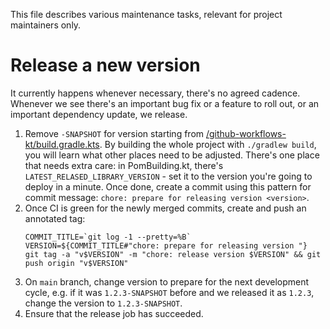 This file describes various maintenance tasks, relevant for project maintainers only.

# Release a new version

It currently happens whenever necessary, there's no agreed cadence. Whenever we see there's an important bug fix or a feature to roll out, or an important dependency update, we release.

1. Remove `-SNAPSHOT` for version starting from [/github-workflows-kt/build.gradle.kts](https://github.com/typesafegithub/github-workflows-kt/blob/main/github-workflows-kt/build.gradle.kts). By building the whole project with `./gradlew build`, you will learn what other places need to be adjusted. There's one place that needs extra care: in PomBuilding.kt, there's `LATEST_RELASED_LIBRARY_VERSION` - set it to the version you're going to deploy in a minute. Once done, create a commit using this pattern for commit message: `chore: prepare for releasing version <version>`.
1. Once CI is green for the newly merged commits, create and push an annotated tag:
   ```
   COMMIT_TITLE=`git log -1 --pretty=%B`
   VERSION=${COMMIT_TITLE#"chore: prepare for releasing version "}
   git tag -a "v$VERSION" -m "chore: release version $VERSION" && git push origin "v$VERSION"
   ```
1. On `main` branch, change version to prepare for the next development cycle, e.g. if it was `1.2.3-SNAPSHOT` before and we released it as `1.2.3`, change the version to `1.2.3-SNAPSHOT`.
1. Ensure that the release job has succeeded.
